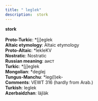 ```yaml
---
title: " leglek"
description:  stork
---
```

<strong> stork</strong><br><br>
<strong>Proto-Turkic</strong>:  *[j]eglek<br>
<strong>Altaic etymology</strong>:  Altaic etymology<br>
<strong> Proto-Altaic</strong>:  *ĺekleKV<br>
<strong>Nostratic</strong>:  Nostratic<br>
<strong>Russian meaning</strong>:  аист<br>
<strong>Turkic</strong>:  *[j]eglek<br>
<strong>Mongolian</strong>:  *deglej<br>
<strong>Tungus-Manchu</strong>:  *leg(l)ek-<br>
<strong>Comments</strong>:  VEWT 316 (hardly from Arab.)<br>
<strong>Turkish</strong>:  leglek<br>
<strong>Azerbaidzhan</strong>:  läjläk<br>


